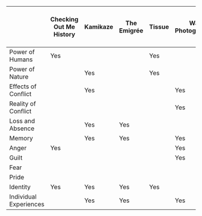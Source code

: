 |                         |Checking Out Me History | Kamikaze | The Emigrée | Tissue | War Photographer | Poppies | Remains | Bayonet Charge | Storm on the Island | Exposure | The Charge Of the light Brigade | My Last Duchess | The Prelude: Stealing the boat | London | Ozymandias |
|-------------------------|----------|-------------|--------|------------------|---------|---------|----------------|---------------------|----------|---------------------------------|-----------------|--------------------------------|--------|------------|------------------------|
| Power of Humans        |Yes                     |          |             | Yes    |                  |         |         |                | Yes                 |          |                                 | Yes             |                                | Yes    | Yes        | 
|Power of Nature        |                         | Yes      |             | Yes    |                  |         |         |                | Yes                 | Yes      |                                 |                 | Yes                            |        | Yes        | 
|Effects of Conflict    |                         | Yes      |             |        | Yes              | Yes     | Yes     | Yes            |                     | Yes      | Yes                             |                 |                                |        |            | 
|Reality of Conflict    |                         |          |             |        | Yes              |         | Yes     | Yes            |                     | Yes      | Yes                             |                 |                                |        |            | 
|Loss and Absence       |                         | Yes      | Yes         |        |                  | Yes     |         |                |                     | Yes      |                                 |                 |                                | Yes    |            | 
|Memory                 |                         | Yes      | Yes         |        | Yes              | Yes     | Yes     |                |                     |          |                                 | Yes             | Yes                            |        |            | 
|Anger                  | Yes                     |          |             |        | Yes              |         |         |                |                     |          |                                 |                 |                                | Yes    |            | 
| Guilt                  |                        |          |             |        | Yes              |         | Yes     |                |                     |          |                                 |                 |                                |        |            | 
|Fear                   |                         |          |             |        |                  | Yes     |         | Yes            | Yes                 |          |                                 |                 | Yes                            |        |            | 
|Pride                  |                         |          |             |        |                  |         |         |                |                     |          |                                 | Yes             | Yes                            |        | Yes        | 
| Identity               |Yes                     | Yes      | Yes         | Yes    |                  | Yes     |         |                |                     |          | Yes                             | Yes             |                                |        |            | 
|  Individual Experiences |                       | Yes      | Yes         |        | Yes              | Yes     | Yes     | Yes            |                     |          |                                 |                 | Yes                            | Yes    |            | 
